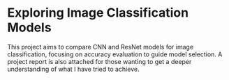 # Exploring Image Classification Models
This project aims to compare CNN and ResNet models for image classification, focusing on accuracy evaluation to guide model selection. A project report is also attached for those wanting to get a deeper understanding of what I have tried to achieve.
